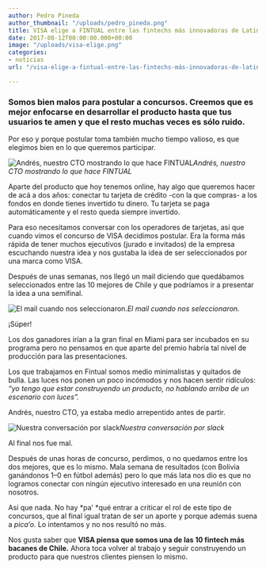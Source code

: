 ```yaml
---
author: Pedro Pineda
author_thumbnail: "/uploads/pedro_pineda.png"
title: VISA elige a FINTUAL entre las fintechs más innovadoras de Latinoamérica
date: 2017-08-12T00:00:00.000+00:00
image: "/uploads/visa-elige.png"
categories:
- noticias
url: "/visa-elige-a-fintual-entre-las-fintechs-más-innovadoras-de-latinoamérica-2f4b2ff27c6c/"

---
```

### Somos bien malos para postular a concursos. Creemos que es mejor enfocarse en desarrollar el producto hasta que tus usuarios te amen y que el resto muchas veces es sólo ruido.

Por eso y porque postular toma también mucho tiempo valioso, es que elegimos bien en lo que queremos participar.

![Andrés, nuestro CTO mostrando lo que hace FINTUAL](/uploads/visa-elige-a-1702.png)*Andrés, nuestro CTO mostrando lo que hace FINTUAL*

Aparte del producto que hoy tenemos online, hay algo que queremos hacer de acá a dos años: conectar tu tarjeta de crédito -con la que compras- a los fondos en donde tienes invertido tu dinero. Tu tarjeta se paga automáticamente y el resto queda siempre invertido.

Para eso necesitamos conversar con los operadores de tarjetas, así que cuando vimos el concurso de VISA decidimos postular. Era la forma más rápida de tener muchos ejecutivos (jurado e invitados) de la empresa escuchando nuestra idea y nos gustaba la idea de ser seleccionados por una marca como VISA.

Después de unas semanas, nos llegó un mail diciendo que quedábamos seleccionados entre las 10 mejores de Chile y que podríamos ir a presentar la idea a una semifinal.

![El mail cuando nos seleccionaron.](/uploads/visa-elige-a-1527.png)*El mail cuando nos seleccionaron.*

¡Súper!

Los dos ganadores irían a la gran final en Miami para ser incubados en su programa pero no pensamos en que aparte del premio habría tal nivel de producción para las presentaciones.

Los que trabajamos en Fintual somos medio minimalistas y quitados de bulla. Las luces nos ponen un poco incómodos y nos hacen sentir ridículos: *“yo tengo que estar construyendo un producto, no hablando arriba de un escenario con luces”.*

Andrés, nuestro CTO, ya estaba medio arrepentido antes de partir.

![Nuestra conversación por slack](/uploads/visa-elige-a-5629.png)*Nuestra conversación por slack*

Al final nos fue mal.

Después de unas horas de concurso, perdimos, o no quedamos entre los dos mejores, que es lo mismo. Mala semana de resultados (con Bolivia ganándonos 1–0 en fútbol además) pero lo que más lata nos dio es que no logramos conectar con ningún ejecutivo interesado en una reunión con nosotros.

Así que nada. No hay *pa’ *qué entrar a criticar el rol de este tipo de concursos, que al final igual tratan de ser un aporte y porque además suena a *pica’o*. Lo intentamos y no nos resultó no más.

Nos gusta saber que **VISA piensa que somos una de las 10 fintech más bacanes de Chile.** Ahora toca volver al trabajo y seguir construyendo un producto para que nuestros clientes piensen lo mismo.